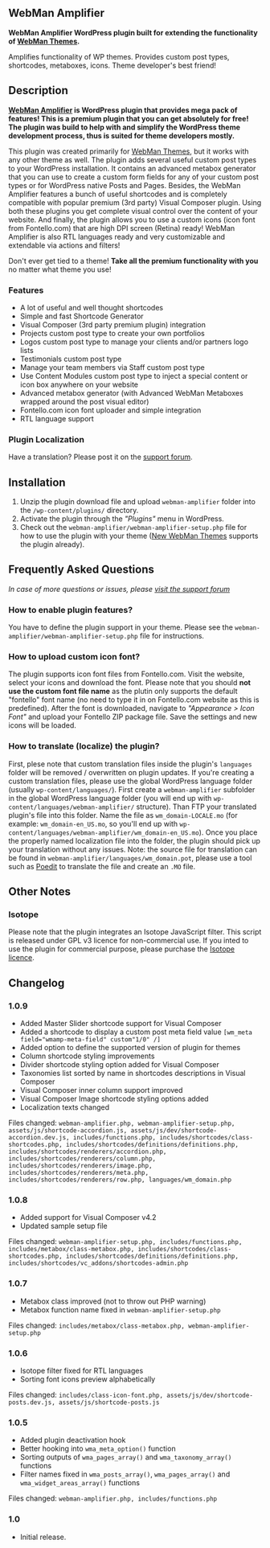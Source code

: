 ## WebMan Amplifier

**WebMan Amplifier WordPress plugin built for extending the functionality of [WebMan Themes](http://www.webmandesign.eu).**

Amplifies functionality of WP themes. Provides custom post types, shortcodes, metaboxes, icons. Theme developer's best friend!


## Description

**[WebMan Amplifier](http://www.webmandesign.eu/ "WebMan Design") is WordPress plugin that provides mega pack of features! This is a premium plugin that you can get absolutely for free! The plugin was build to help with and simplify the WordPress theme development process, thus is suited for theme developers mostly.**

This plugin was created primarily for [WebMan Themes](http://www.webmandesign.eu/ "WebMan Themes"), but it works with any other theme as well. The plugin adds several useful custom post types to your WordPress installation. It contains an advanced metabox generator that you can use to create a custom form fields for any of your custom post types or for WordPress native Posts and Pages. Besides, the WebMan Amplifier features a bunch of useful shortcodes and is completely compatible with popular premium (3rd party) Visual Composer plugin. Using both these plugins you get complete visual control over the content of your website. And finally, the plugin allows you to use a custom icons (icon font from Fontello.com) that are high DPI screen (Retina) ready! WebMan Amplifier is also RTL languages ready and very customizable and extendable via actions and filters!

Don't ever get tied to a theme! **Take all the premium functionality with you** no matter what theme you use!

### Features

* A lot of useful and well thought shortcodes
* Simple and fast Shortcode Generator
* Visual Composer (3rd party premium plugin) integration
* Projects custom post type to create your own portfolios
* Logos custom post type to manage your clients and/or partners logo lists
* Testimonials custom post type
* Manage your team members via Staff custom post type
* Use Content Modules custom post type to inject a special content or icon box anywhere on your website
* Advanced metabox generator (with Advanced WebMan Metaboxes wrapped around the post visual editor)
* Fontello.com icon font uploader and simple integration
* RTL language support

### Plugin Localization

Have a translation? Please post it on the [support forum](http://support.webmandesign.eu/ "WebMan Support Forum").


## Installation

1. Unzip the plugin download file and upload `webman-amplifier` folder into the `/wp-content/plugins/` directory.
2. Activate the plugin through the *"Plugins"* menu in WordPress.
3. Check out the `webman-amplifier/webman-amplifier-setup.php` file for how to use the plugin with your theme ([New WebMan Themes](http://www.webmandesign.eu/ "Best WordPress themes!") supports the plugin already).


## Frequently Asked Questions

*In case of more questions or issues, please [visit the support forum](http://support.webmandesign.eu/ "WebMan Support Forum")*

### How to enable plugin features?

You have to define the plugin support in your theme. Please see the `webman-amplifier/webman-amplifier-setup.php` file for instructions.

### How to upload custom icon font?

The plugin supports icon font files from Fontello.com. Visit the website, select your icons and download the font. Please note that you should **not use the custom font file name** as the plutin only supports the default "fontello" font name (no need to type it in on Fontello.com website as this is predefined). After the font is downloaded, navigate to *"Appearance > Icon Font"* and upload your Fontello ZIP package file. Save the settings and new icons will be loaded.

### How to translate (localize) the plugin?

First, plese note that custom translation files inside the plugin's `languages` folder will be removed / overwritten on plugin updates. If you're creating a custom translation files, please use the global WordPress language folder (usually `wp-content/languages/`). First create a `webman-amplifier` subfolder in the global WordPress language folder (you will end up with `wp-content/languages/webman-amplifier/` structure). Than FTP your translated plugin's file into this folder. Name the file as `wm_domain-LOCALE.mo` (for example: `wm_domain-en_US.mo`, so you'll end up with `wp-content/languages/webman-amplifier/wm_domain-en_US.mo`). Once you place the properly named localization file into the folder, the plugin should pick up your translation without any issues. Note: the source file for translation can be found in `webman-amplifier/languages/wm_domain.pot`, please use a tool such as [Poedit](http://poedit.net/ "Poedit translator") to translate the file and create an `.MO` file.


## Other Notes

### Isotope

Please note that the plugin integrates an Isotope JavaScript filter. This script is released under GPL v3 licence for non-commercial use. If you inted to use the plugin for commercial purpose, please purchase the [Isotope licence](http://isotope.metafizzy.co/license.html).


## Changelog

### 1.0.9
* Added Master Slider shortcode support for Visual Composer
* Added a shortcode to display a custom post meta field value `[wm_meta field="wmamp-meta-field" custom"1/0" /]`
* Added option to define the supported version of plugin for themes
* Column shortcode styling improvements
* Divider shortcode styling option added for Visual Composer
* Taxonomies list sorted by name in shortcodes descriptions in Visual Composer
* Visual Composer inner column support improved
* Visual Composer Image shortcode styling options added
* Localization texts changed

Files changed: `webman-amplifier.php, webman-amplifier-setup.php, assets/js/shortcode-accordion.js, assets/js/dev/shortcode-accordion.dev.js, includes/functions.php, includes/shortcodes/class-shortcodes.php, includes/shortcodes/definitions/definitions.php, includes/shortcodes/renderers/accordion.php, includes/shortcodes/renderers/column.php, includes/shortcodes/renderers/image.php, includes/shortcodes/renderers/meta.php, includes/shortcodes/renderers/row.php, languages/wm_domain.php`

### 1.0.8
* Added support for Visual Composer v4.2
* Updated sample setup file

Files changed: `webman-amplifier-setup.php, includes/functions.php, includes/metabox/class-metabox.php, includes/shortcodes/class-shortcodes.php, includes/shortcodes/definitions/definitions.php, includes/shortcodes/vc_addons/shortcodes-admin.php`

### 1.0.7
* Metabox class improved (not to throw out PHP warning)
* Metabox function name fixed in `webman-amplifier-setup.php`

Files changed: `includes/metabox/class-metabox.php, webman-amplifier-setup.php`

### 1.0.6
* Isotope filter fixed for RTL languages
* Sorting font icons preview alphabetically

Files changed: `includes/class-icon-font.php, assets/js/dev/shortcode-posts.dev.js, assets/js/shortcode-posts.js`

### 1.0.5
* Added plugin deactivation hook
* Better hooking into `wma_meta_option()` function
* Sorting outputs of `wma_pages_array()` and `wma_taxonomy_array()` functions
* Filter names fixed in `wma_posts_array()`, `wma_pages_array()` and `wma_widget_areas_array()` functions

Files changed: `webman-amplifier.php, includes/functions.php`

### 1.0
* Initial release.